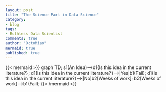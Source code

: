 ```yaml
---
layout: post
title: "The Science Part in Data Science"
category:
- blog
tags:
- Ruthless Data Scientist
comments: true
author: "OctoMiao"
mermaid: true
published: true
---
```




{{< mermaid >}}
graph TD;
    s1(An Idea)-->d1{Is this idea in the current literature?};
	d1{Is this idea in the current literature?}-->|Yes|b1(Fail);
	d1{Is this idea in the current literature?}-->|No|b2[Weeks of work];
	b2[Weeks of work]-->b1(Fail);
{{< /mermaid >}}
